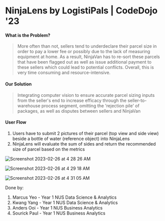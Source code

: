 # NinjaLens by LogistiPals | CodeDojo '23

#### What is the Problem?
> More often than not, sellers tend to underdeclare their parcel size in order to pay a lower fee or possibly due to the lack of measuring equipment at home. As a result, NinjaVan has to re-sort these parcels that have been flagged out as well as issue additional payment to these sellers which could lead to potential conflicts. Overall, this is very time consuming and resource-intensive.

#### Our Solution
> Integrating computer vision to ensure accurate parcel sizing inputs from the seller's end to increase efficacy through the seller-to-warehouse process segment, omitting the 'rejection pile' of packages, as well as disputes between sellers and NinjaVan

#### User Flow
1. Users have to submit 2 pictures of their parcel (top view and side view) beside a bottle of water (reference object) into NinjaLens 
2. NinjaLens will evaluate the sum of sides and return the recommended size of parcel based on the metrics


![Screenshot 2023-02-26 at 4 28 26 AM](https://user-images.githubusercontent.com/66177132/221378245-325c781a-ff7e-4915-a4da-f80bce98fd5b.png)

![Screenshot 2023-02-26 at 4 29 18 AM](https://user-images.githubusercontent.com/66177132/221378276-256a14c5-4486-4f3d-83bc-8ae8a3a27f98.png)

![Screenshot 2023-02-26 at 4 31 05 AM](https://user-images.githubusercontent.com/66177132/221378335-6f4eb68e-e60d-414b-87b5-e2066245fb4a.png)


Done by:
1. Marcus Yeo - Year 1 NUS Data Science & Analytics
2. Kwang Yang - Year 1 NUS Data Science & Analytics
3. Anders Ooi - Year 1 NUS Business Analytics
4. Sourick Paul - Year 1 NUS Business Analytics
